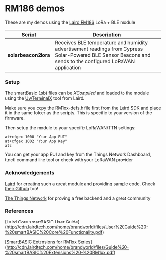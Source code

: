 # RM186 demos
These are my demos using the [Laird RM186](http://www.lairdtech.com/products/rm1xx-lora-modules) LoRa + BLE module

Script  | Description
----- | -----
__solarbeacon2lora__ | Receives BLE temperature and humidity advertisement readings from Cypress Solar-Powered BLE Sensor Beacons and sends to the configured LoRaWAN application

### Setup

The smartBasic (.sb) files can be _XCompiled_ and loaded to the module using the [UwTerminalX](https://github.com/LairdCP/UwTerminalX) tool from Laird.

Make sure you copy the RM1xx-defs.h file first from the Laird SDK and place it in the same folder as the scripts. This is specific to your version of the firmware.

Then setup the module to your specific LoRaWAN/TTN settings:

```
at+cfgex 1000 "Your App EUI"
at+cfgex 1002 "Your App Key"
atz
```

You can get your app EUI and key from the Things Network Dashboard, ttnctl command line tool or check with your LoRaWAN provider

### Acknowledgements
[Laird](http://www.lairdtech.com/products/rm1xx-lora-modules) for creating such a great module and providing sample code. Check [their Github](https://github.com/LairdCP) too!

[The Things Network](https://www.thethingsnetwork.org) for proving a free backend and a great community

### References
[Laird Core smartBASIC User Guide] (http://cdn.lairdtech.com/home/brandworld/files/User%20Guide%20-%20smartBASIC%20Core%20Functionality.pdf)

[SmartBASIC Extensions for RM1xx Series] (http://cdn.lairdtech.com/home/brandworld/files/Guide%20-%20smartBASIC%20Extensions%20-%20RM1xx.pdf)
